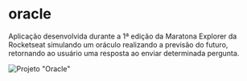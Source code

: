 # oracle

Aplicação desenvolvida durante a 1ª edição da Maratona Explorer da Rocketseat simulando um oráculo realizando a previsão do futuro, retornando ao usuário uma resposta ao enviar determinada pergunta.

![Projeto "Oracle"](https://github.com/madalena-rocha/oracle/blob/main/assets/oracle.png)
